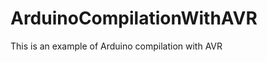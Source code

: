 ArduinoCompilationWithAVR
=========================

This is an example of Arduino compilation with AVR